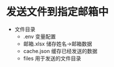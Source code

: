 # 发送文件到指定邮箱中

- 文件目录
    - .env 变量配置
    - 邮箱.xlsx 储存姓名->邮箱数据
    - cache.json 缓存已经发送的数据
    - files 用于发送的文件目录